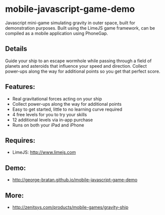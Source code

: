 # mobile-javascript-game-demo
Javascript mini-game simulating gravity in outer space, built for demonstration purposes. 
Built using the LimeJS game framework, can be compiled as a mobile application using PhoneGap.

Details
--
Guide your ship to an escape wormhole while passing through a field of planets and asteroids that influence your speed and direction. Collect power-ups along the way for additional points so you get that perfect score.

Features:
--
- Real gravitational forces acting on your ship
- Collect power-ups along the way for additional points
- Easy to get started, little to no learning curve required
- 4 free levels for you to try your skills
- 12 additional levels via in-app purchase
- Runs on both your iPad and iPhone

Requires:
--
- LimeJS: http://www.limejs.com

Demo:
--
- http://george-bratan.github.io/mobile-javascript-game-demo

More:
--
- http://zenitsys.com/products/mobile-games/gravity-ship
